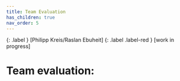 ```yaml
---
title: Team Evaluation
has_children: true
nav_order: 5
---
```


{: .label }
[Philipp Kreis/Raslan Ebuheit]
{: .label .label-red }
[work in progress]

# Team evaluation:
